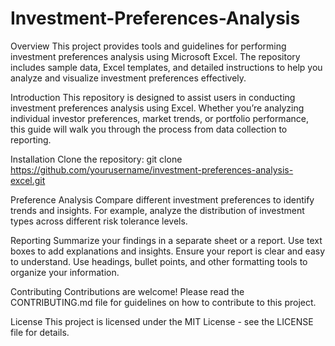 # Investment-Preferences-Analysis

Overview
This project provides tools and guidelines for performing investment preferences analysis using Microsoft Excel. The repository includes sample data, 
Excel templates, and detailed instructions to help you analyze and visualize investment preferences effectively.

Introduction
This repository is designed to assist users in conducting investment preferences analysis using Excel. Whether you’re analyzing individual investor
preferences, market trends, or portfolio performance, this guide will walk you through the process from data collection to reporting.

Installation
Clone the repository:
git clone https://github.com/yourusername/investment-preferences-analysis-excel.git

Preference Analysis
Compare different investment preferences to identify trends and insights. For example, analyze the distribution of investment types across
different risk tolerance levels.

Reporting
Summarize your findings in a separate sheet or a report. Use text boxes to add explanations and insights. Ensure your report is clear and easy 
to understand. Use headings, bullet points, and other formatting tools to organize your information.

Contributing
Contributions are welcome! Please read the CONTRIBUTING.md file for guidelines on how to contribute to this project.

License
This project is licensed under the MIT License - see the LICENSE file for details.
